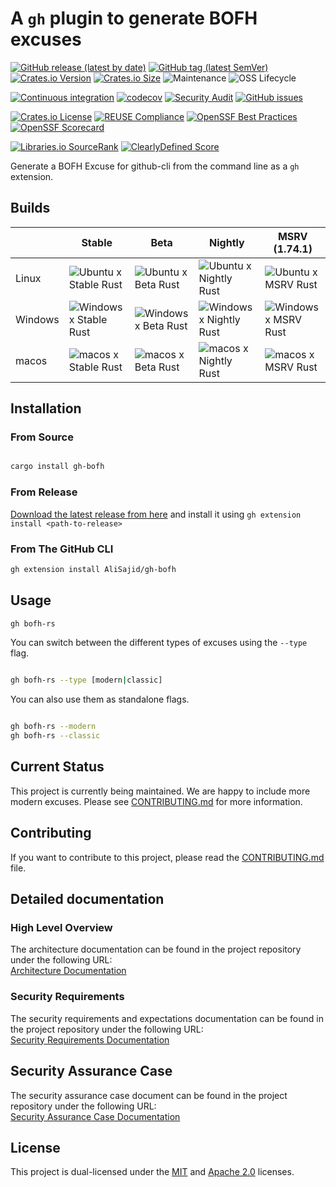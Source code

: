 <!--
SPDX-FileCopyrightText: 2024 - 2025 Ali Sajid Imami

SPDX-License-Identifier: Apache-2.0
SPDX-License-Identifier: MIT
-->

# A `gh` plugin to generate BOFH excuses

[![GitHub release (latest by date)](https://img.shields.io/github/v/release/AliSajid/gh-bofh)](https://github.com/AliSajid/gh-bofh/releases/latest)
[![GitHub tag (latest SemVer)](https://img.shields.io/github/v/tag/AliSajid/gh-bofh)](https://github.com/AliSajid/gh-bofh/releases/latest)
[![Crates.io Version](https://img.shields.io/crates/v/gh-bofh)](https://crates.io/crates/gh-bofh)
[![Crates.io Size](https://img.shields.io/crates/size/gh-bofh)](https://crates.io/crates/gh-bofh)
![Maintenance](https://img.shields.io/maintenance/yes/2025)
![OSS Lifecycle](https://img.shields.io/osslifecycle?file_url=https%3A%2F%2Fraw.githubusercontent.com%2FAliSajid%2Fgh-bofh%2Fmain%2FOSSMETADATA)

[![Continuous integration](https://github.com/AliSajid/gh-bofh/actions/workflows/ci.yaml/badge.svg?branch=main&event=push)](https://github.com/AliSajid/gh-bofh/actions/workflows/ci.yaml)
[![codecov](https://codecov.io/gh/AliSajid/gh-bofh/graph/badge.svg?token=rrsVYywjlx)](https://codecov.io/gh/AliSajid/gh-bofh)
[![Security Audit](https://github.com/AliSajid/gh-bofh/actions/workflows/audit.yaml/badge.svg?branch=main)](https://github.com/AliSajid/gh-bofh/actions/workflows/audit.yaml)
[![GitHub issues](https://img.shields.io/github/issues/AliSajid/gh-bofh)](https://github.com/AliSajid/gh-bofh/issues)

[![Crates.io License](https://img.shields.io/crates/l/gh-bofh)](https://crates.io/crates/gh-bofh)
[![REUSE Compliance](https://img.shields.io/reuse/compliance/github.com%2FAliSajid%2Fgh-bofh)](https://api.reuse.software/info/github.com/AliSajid/gh-bofh)
[![OpenSSF Best Practices](https://www.bestpractices.dev/projects/9466/badge)](https://www.bestpractices.dev/projects/9466)
[![OpenSSF Scorecard](https://api.scorecard.dev/projects/github.com/AliSajid/gh-bofh/badge)](https://scorecard.dev/viewer/?uri=github.com/AliSajid/gh-bofh)

[![Libraries.io SourceRank](https://img.shields.io/librariesio/sourcerank/cargo/gh-bofh)](https://libraries.io/cargo/gh-bofh)
[![ClearlyDefined Score](https://img.shields.io/clearlydefined/score/crate/cratesio/-/gh-bofh/1.2.0-next.1)](https://clearlydefined.io/definitions/crate/cratesio/-/gh-bofh/1.2.0-next.1)

Generate a BOFH Excuse for github-cli from the command line as a `gh` extension.

## Builds

|         | Stable                                                                                                                                                             | Beta                                                                                                                                                           | Nightly                                                                                                                                                              | MSRV (1.74.1)                                                                                                                                                  |
| ------- | ------------------------------------------------------------------------------------------------------------------------------------------------------------------ | -------------------------------------------------------------------------------------------------------------------------------------------------------------- | -------------------------------------------------------------------------------------------------------------------------------------------------------------------- | -------------------------------------------------------------------------------------------------------------------------------------------------------------- |
| Linux   | ![Ubuntu x Stable Rust](https://img.shields.io/endpoint?url=https://gist.githubusercontent.com/AliSajid/68f75dde24f65f2a9333a4ca3d38c82b/raw/ubuntu-stable.json)   | ![Ubuntu x Beta Rust](https://img.shields.io/endpoint?url=https://gist.githubusercontent.com/AliSajid/68f75dde24f65f2a9333a4ca3d38c82b/raw/ubuntu-beta.json)   | ![Ubuntu x Nightly Rust](https://img.shields.io/endpoint?url=https://gist.githubusercontent.com/AliSajid/68f75dde24f65f2a9333a4ca3d38c82b/raw/ubuntu-nightly.json)   | ![Ubuntu x MSRV Rust](https://img.shields.io/endpoint?url=https://gist.githubusercontent.com/AliSajid/68f75dde24f65f2a9333a4ca3d38c82b/raw/ubuntu-msrv.json)   |
| Windows | ![Windows x Stable Rust](https://img.shields.io/endpoint?url=https://gist.githubusercontent.com/AliSajid/68f75dde24f65f2a9333a4ca3d38c82b/raw/windows-stable.json) | ![Windows x Beta Rust](https://img.shields.io/endpoint?url=https://gist.githubusercontent.com/AliSajid/68f75dde24f65f2a9333a4ca3d38c82b/raw/windows-beta.json) | ![Windows x Nightly Rust](https://img.shields.io/endpoint?url=https://gist.githubusercontent.com/AliSajid/68f75dde24f65f2a9333a4ca3d38c82b/raw/windows-nightly.json) | ![Windows x MSRV Rust](https://img.shields.io/endpoint?url=https://gist.githubusercontent.com/AliSajid/68f75dde24f65f2a9333a4ca3d38c82b/raw/windows-msrv.json) |
| macos   | ![macos x Stable Rust](https://img.shields.io/endpoint?url=https://gist.githubusercontent.com/AliSajid/68f75dde24f65f2a9333a4ca3d38c82b/raw/macos-stable.json)     | ![macos x Beta Rust](https://img.shields.io/endpoint?url=https://gist.githubusercontent.com/AliSajid/68f75dde24f65f2a9333a4ca3d38c82b/raw/macos-beta.json)     | ![macos x Nightly Rust](https://img.shields.io/endpoint?url=https://gist.githubusercontent.com/AliSajid/68f75dde24f65f2a9333a4ca3d38c82b/raw/macos-nightly.json)     | ![macos x MSRV Rust](https://img.shields.io/endpoint?url=https://gist.githubusercontent.com/AliSajid/68f75dde24f65f2a9333a4ca3d38c82b/raw/macos-msrv.json)     |

## Installation

### From Source

```bash

cargo install gh-bofh

```

### From Release

[Download the latest release from here](https://github.com/AliSajid/gh-bofh/releases/latest) and install it using `gh extension install <path-to-release>`

### From The GitHub CLI

```bash
gh extension install AliSajid/gh-bofh
```

## Usage

```bash
gh bofh-rs
```

You can switch between the different types of excuses using the `--type` flag.

```bash

gh bofh-rs --type [modern|classic]

```

You can also use them as standalone flags.

```bash

gh bofh-rs --modern
gh bofh-rs --classic

```

## Current Status

This project is currently being maintained. We are happy to include more modern excuses. Please see [CONTRIBUTING.md](CONTRIBUTING.md) for more information.

## Contributing

If you want to contribute to this project, please read the [CONTRIBUTING.md](CONTRIBUTING.md) file.

## Detailed documentation

### High Level Overview

The architecture documentation can be found in the project repository under the following URL:  
[Architecture Documentation](ARCHITECTURE.md)

### Security Requirements

The security requirements and expectations documentation can be found in the project repository under the following URL:  
[Security Requirements Documentation](SECURITY_REQUIREMENTS.md)

## Security Assurance Case

The security assurance case document can be found in the project repository under the following URL:  
[Security Assurance Case Documentation](SECURITY_ASSURANCE.md)

## License

This project is dual-licensed under the [MIT](LICENSE-MIT) and [Apache 2.0](LICENSE-APACHE) licenses.
